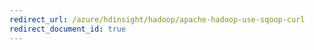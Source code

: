 ```yaml
---
redirect_url: /azure/hdinsight/hadoop/apache-hadoop-use-sqoop-curl
redirect_document_id: true
---
```

